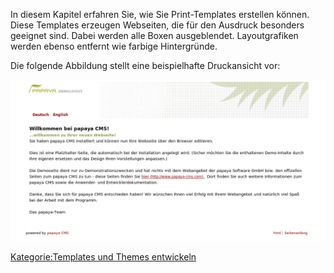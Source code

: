 
In diesem Kapitel erfahren Sie, wie Sie Print-Templates erstellen können. Diese Templates erzeugen Webseiten, die für den Ausdruck besonders geeignet sind. Dabei werden alle Boxen ausgeblendet. Layoutgrafiken werden ebenso entfernt wie farbige Hintergründe.

Die folgende Abbildung stellt eine beispielhafte Druckansicht vor:

![File: Druckfreundliche Ansicht einer papaya-Seite](images/DruckfreundlicheAusgabe.png)

[Kategorie:Templates und Themes entwickeln](export_de/Kategorie:Templates_und_Themes_entwickeln.md)
